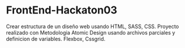 # FrontEnd-Hackaton03

Crear estructura de un diseño web usando HTML, SASS, CSS.
Proyecto realizado con Metodologia Atomic Design usando archivos parciales y definicion de variables.
Flexbox, Cssgrid.
